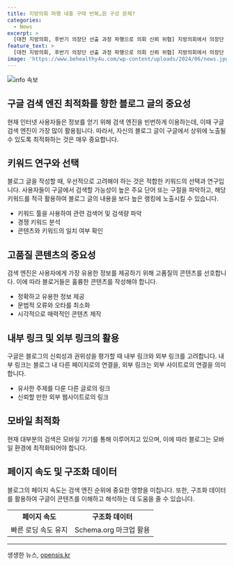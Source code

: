 ```yaml
---
title: 지방의회 파행 내홍 구태 반복…원 구성 문제?
categories:
  - News
excerpt: >
  [대전 지방의회, 후반기 의장단 선출 과정 파행으로 의회 신뢰 위협] 지방의회에서 의장단 선출로 인한 갈등과 파행이 잇달아 발생하며 의회에 대한 불신이 커지고 있다. 대전시 의회와 기초의회에서도 내부 갈등과 불신이 고조되는 가운데, 이러한 상황은 지방 의회의 무용론과 신뢰도 하락을 야기하고 있다. 향후 대안 마련이 시급해 보인다.  KBS 뉴스 성용희
feature_text: >
  [대전 지방의회, 후반기 의장단 선출 과정 파행으로 의회 신뢰 위협] 지방의회에서 의장단 선출로 인한 갈등과 파행이 잇달아 발생하며 의회에 대한 불신이 커지고 있다. 대전시 의회와 기초의회에서도 내부 갈등과 불신이 고조되는 가운데, 이러한 상황은 지방 의회의 무용론과 신뢰도 하락을 야기하고 있다. 향후 대안 마련이 시급해 보인다.  KBS 뉴스 성용희
image: 'https://www.behealthy4u.com/wp-content/uploads/2024/06/news.jpg'
---
```


<p><img src="https://www.behealthy4u.com/wp-content/uploads/2024/06/news.jpg" alt="info 속보" /></p>

<h2 data-ke-size="size26">구글 검색 엔진 최적화를 향한 블로그 글의 중요성</h2>

<p data-ke-size="size16">현재 인터넷 사용자들은 정보를 얻기 위해 검색 엔진을 빈번하게 이용하는데, 이때 구글 검색 엔진이 가장 많이 활용됩니다. 따라서, 자신의 블로그 글이 구글에서 상위에 노출될 수 있도록 최적화하는 것은 매우 중요합니다.</p>

<h2 data-ke-size="size26">키워드 연구와 선택</h2>

<p data-ke-size="size16">블로그 글을 작성할 때, 우선적으로 고려해야 하는 것은 적합한 키워드의 선택과 연구입니다. 사용자들이 구글에서 검색할 가능성이 높은 주요 단어 또는 구절을 파악하고, 해당 키워드를 적극 활용하여 블로그 글의 내용을 보다 높은 랭킹에 노출시킬 수 있습니다.</p>

<ul>
    <li>키워드 툴을 사용하여 관련 검색어 및 검색량 파악</li>
    <li>경쟁 키워드 분석</li>
    <li>콘텐츠와 키워드의 일치 여부 확인</li>
</ul>

<h2 data-ke-size="size26">고품질 콘텐츠의 중요성</h2>

<p data-ke-size="size16">검색 엔진은 사용자에게 가장 유용한 정보를 제공하기 위해 고품질의 콘텐츠를 선호합니다. 이에 따라 블로거들은 훌륭한 콘텐츠를 작성해야 합니다.</p>

<ul>
    <li>정확하고 유용한 정보 제공</li>
    <li>문법적 오류와 오타를 최소화</li>
    <li>시각적으로 매력적인 콘텐츠 제작</li>
</ul>

<h2 data-ke-size="size26">내부 링크 및 외부 링크의 활용</h2>

<p data-ke-size="size16">구글은 블로그의 신뢰성과 권위성을 평가할 때 내부 링크와 외부 링크를 고려합니다. 내부 링크는 블로그 내 다른 페이지로의 연결을, 외부 링크는 외부 사이트로의 연결을 의미합니다.</p>

<ul>
    <li>유사한 주제를 다룬 다른 글로의 링크</li>
    <li>신뢰할 만한 외부 웹사이트로의 링크</li>
</ul>

<h2 data-ke-size="size26">모바일 최적화</h2>

<p data-ke-size="size16">현재 대부분의 검색은 모바일 기기를 통해 이루어지고 있으며, 이에 따라 블로그는 모바일 환경에 최적화되어야 합니다.</p>

<h2 data-ke-size="size26">페이지 속도 및 구조화 데이터</h2>

<p data-ke-size="size16">블로그의 페이지 속도는 검색 엔진 순위에 중요한 영향을 미칩니다. 또한, 구조화 데이터를 활용하여 구글이 콘텐츠를 이해하고 해석하는 데 도움을 줄 수 있습니다.</p>

<table>
    <tr>
        <td style="text-align: center; height: 17px;"><b>페이지 속도</b></td>
        <td style="text-align: center; height: 17px;"><b>구조화 데이터</b></td>
    </tr>
    <tr>
        <td style="text-align: center; height: 17px;">빠른 로딩 속도 유지</td>
        <td style="text-align: center; height: 17px;">Schema.org 마크업 활용</td>
    </tr>
</table>

<hr>
생생한 뉴스, <a href="https://opensis.kr" rel="dofollow">opensis.kr</a>


